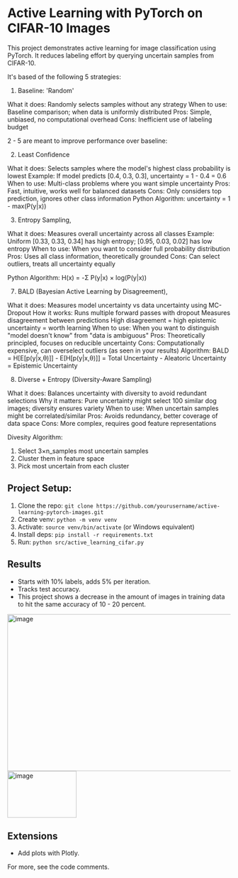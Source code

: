# Active Learning with PyTorch on CIFAR-10 Images

This project demonstrates active learning for image classification using PyTorch. It reduces labeling effort by querying uncertain samples from CIFAR-10.

It's based of the following 5 strategies:

1) Baseline: 'Random'
   
What it does: Randomly selects samples without any strategy
When to use: Baseline comparison; when data is uniformly distributed
Pros: Simple, unbiased, no computational overhead
Cons: Inefficient use of labeling budget

2 - 5 are meant to improve performance over baseline:

2) Least Confidence

What it does: Selects samples where the model's highest class probability is lowest
Example: If model predicts [0.4, 0.3, 0.3], uncertainty = 1 - 0.4 = 0.6
When to use: Multi-class problems where you want simple uncertainty
Pros: Fast, intuitive, works well for balanced datasets
Cons: Only considers top prediction, ignores other class information
Python Algorithm: uncertainty = 1 - max(P(y|x))

3) Entropy Sampling,

What it does: Measures overall uncertainty across all classes
Example: Uniform [0.33, 0.33, 0.34] has high entropy; [0.95, 0.03, 0.02] has low entropy
When to use: When you want to consider full probability distribution
Pros: Uses all class information, theoretically grounded
Cons: Can select outliers, treats all uncertainty equally

Python Algorithm: H(x) = -Σ P(y|x) × log(P(y|x))
   
7) BALD (Bayesian Active Learning by Disagreement),

What it does: Measures model uncertainty vs data uncertainty using MC-Dropout
How it works:
Runs multiple forward passes with dropout
Measures disagreement between predictions
High disagreement = high epistemic uncertainty = worth learning
When to use: When you want to distinguish "model doesn't know" from "data is ambiguous"
Pros: Theoretically principled, focuses on reducible uncertainty
Cons: Computationally expensive, can overselect outliers (as seen in your results)
Algorithm:
BALD = H[E[p(y|x,θ)]] - E[H[p(y|x,θ)]]
     = Total Uncertainty - Aleatoric Uncertainty
     = Epistemic Uncertainty

8) Diverse + Entropy (Diversity-Aware Sampling)

What it does: Balances uncertainty with diversity to avoid redundant selections
Why it matters: Pure uncertainty might select 100 similar dog images; diversity ensures variety
When to use: When uncertain samples might be correlated/similar
Pros: Avoids redundancy, better coverage of data space
Cons: More complex, requires good feature representations

Divesity Algorithm:
1. Select 3×n_samples most uncertain samples
2. Cluster them in feature space
3. Pick most uncertain from each cluster

## Project Setup:

1. Clone the repo: `git clone https://github.com/yourusername/active-learning-pytorch-images.git`
2. Create venv: `python -m venv venv`
3. Activate: `source venv/bin/activate` (or Windows equivalent)
4. Install deps: `pip install -r requirements.txt`
5. Run: `python src/active_learning_cifar.py`

## Results
- Starts with 10% labels, adds 5% per iteration.
- Tracks test accuracy.
- This project shows a decrease in the amount of images in training data to hit the same accuracy of 10 - 20 percent.

<img width="560" height="353" alt="image" src="https://github.com/user-attachments/assets/5a7e0455-115f-4cf6-8914-e4999d8371fd" />
<img width="156" height="105" alt="image" src="https://github.com/user-attachments/assets/0d5160f3-3d35-4b31-a889-057e643ccb2c" />

## Extensions
- Add plots with Plotly.

For more, see the code comments.
